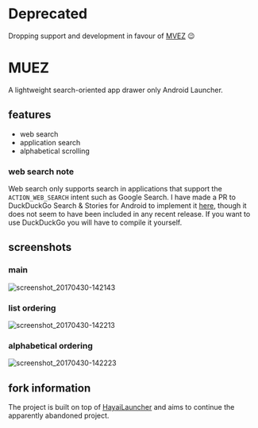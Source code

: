 # Deprecated
Dropping support and development in favour of [MVEZ](https://github.com/TimurKiyivinski/MVEZ) :wink:

# MUEZ
A lightweight search-oriented app drawer only Android Launcher.

## features
- web search
- application search
- alphabetical scrolling

### web search note
Web search only supports search in applications that support the `ACTION_WEB_SEARCH` intent such as Google Search.
I have made a PR to DuckDuckGo Search & Stories for Android to implement it [here](https://github.com/duckduckgo/android-search-and-stories/issues/286), though it does not seem to have been included in any recent release. If you want to use DuckDuckGo you will have to compile it yourself.

## screenshots
### main
![screenshot_20170430-142143](https://cloud.githubusercontent.com/assets/5292862/25562201/a0da7e20-2db1-11e7-9d18-2c6a5421ae34.png)
### list ordering
![screenshot_20170430-142213](https://cloud.githubusercontent.com/assets/5292862/25562205/d3828872-2db1-11e7-8caf-c2060c55c36f.png)
### alphabetical ordering
![screenshot_20170430-142223](https://cloud.githubusercontent.com/assets/5292862/25562207/dcf1256c-2db1-11e7-8cdc-3f7fe4765eeb.png)

## fork information
The project is built on top of [HayaiLauncher](https://github.com/seizonsenryaku/HayaiLauncher/) and aims to continue the apparently abandoned project.

